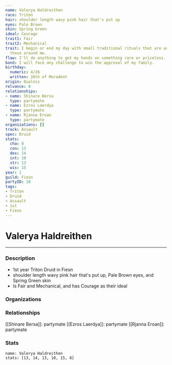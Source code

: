 ```yaml
---
name: Valerya Haldreithen
race: Triton
hair: shoulder length wavy pink hair that's put up
eyes: Pale Brown
skin: Spring Green
ideal: Courage
trait1: Fair
trait2: Mechanical
trait: I begin or end my day with small traditional rituals that are unfamiliar to
  those around me.
flaw: I'll do anything to get my hands on something rare or priceless.
bond: I will face any challenge to win the approval of my family.
birthday:
  numeric: 4/26
  written: 26th of Moradent
origin: Qualnis
relvance: 0
relationships:
- name: Shinare Bersa
  type: partymate
- name: Ezros Laerdya
  type: partymate
- name: Rjanna Eroan
  type: partymate
organizations: []
track: Assault
spec: Druid
stats:
  cha: 8
  con: 13
  dex: 14
  int: 10
  str: 13
  wis: 15
year: 1
guild: Fiesn
partyID: 18
tags:
- Triton
- Druid
- Assault
- 1st
- Fiesn
---
```

# Valerya Haldreithen
---
### Description
- 1st year Triton Druid in Fiesn
- shoulder length wavy pink hair that's put up, Pale Brown eyes, and Spring Green skin
- Is Fair and Mechanical, and has Courage as their ideal

### Organizations
### Relationships
[[Shinare Bersa]]: partymate
[[Ezros Laerdya]]: partymate
[[Rjanna Eroan]]: partymate
### Stats
```statblock
name: Valerya Haldreithen
stats: [13, 14, 13, 10, 15, 8]
```